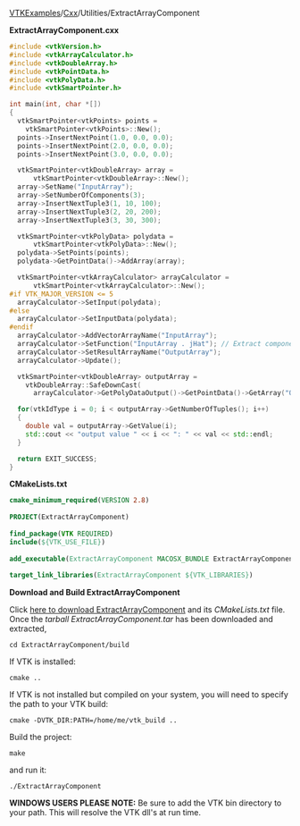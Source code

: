 [VTKExamples](/index/)/[Cxx](/Cxx)/Utilities/ExtractArrayComponent

**ExtractArrayComponent.cxx**
```c++
#include <vtkVersion.h>
#include <vtkArrayCalculator.h>
#include <vtkDoubleArray.h>
#include <vtkPointData.h>
#include <vtkPolyData.h>
#include <vtkSmartPointer.h>

int main(int, char *[])
{
  vtkSmartPointer<vtkPoints> points =
    vtkSmartPointer<vtkPoints>::New();
  points->InsertNextPoint(1.0, 0.0, 0.0);
  points->InsertNextPoint(2.0, 0.0, 0.0);
  points->InsertNextPoint(3.0, 0.0, 0.0);

  vtkSmartPointer<vtkDoubleArray> array =
      vtkSmartPointer<vtkDoubleArray>::New();
  array->SetName("InputArray");
  array->SetNumberOfComponents(3);
  array->InsertNextTuple3(1, 10, 100);
  array->InsertNextTuple3(2, 20, 200);
  array->InsertNextTuple3(3, 30, 300);

  vtkSmartPointer<vtkPolyData> polydata =
      vtkSmartPointer<vtkPolyData>::New();
  polydata->SetPoints(points);
  polydata->GetPointData()->AddArray(array);

  vtkSmartPointer<vtkArrayCalculator> arrayCalculator =
      vtkSmartPointer<vtkArrayCalculator>::New();
#if VTK_MAJOR_VERSION <= 5
  arrayCalculator->SetInput(polydata);
#else
  arrayCalculator->SetInputData(polydata);
#endif
  arrayCalculator->AddVectorArrayName("InputArray");
  arrayCalculator->SetFunction("InputArray . jHat"); // Extract component '1' from the InputArray by taking the dot product of each tuple with the vector (0,1,0)
  arrayCalculator->SetResultArrayName("OutputArray");
  arrayCalculator->Update();

  vtkSmartPointer<vtkDoubleArray> outputArray =
    vtkDoubleArray::SafeDownCast(
      arrayCalculator->GetPolyDataOutput()->GetPointData()->GetArray("OutputArray"));

  for(vtkIdType i = 0; i < outputArray->GetNumberOfTuples(); i++)
  {
    double val = outputArray->GetValue(i);
    std::cout << "output value " << i << ": " << val << std::endl;
  }

  return EXIT_SUCCESS;
}
```
**CMakeLists.txt**
```cmake
cmake_minimum_required(VERSION 2.8)
 
PROJECT(ExtractArrayComponent)
 
find_package(VTK REQUIRED)
include(${VTK_USE_FILE})
 
add_executable(ExtractArrayComponent MACOSX_BUNDLE ExtractArrayComponent.cxx)
 
target_link_libraries(ExtractArrayComponent ${VTK_LIBRARIES})
```

**Download and Build ExtractArrayComponent**

Click [here to download ExtractArrayComponent](https://github.com/lorensen/VTKWikiExamplesTarballs/raw/master/ExtractArrayComponent.tar) and its *CMakeLists.txt* file.
Once the *tarball ExtractArrayComponent.tar* has been downloaded and extracted,
```
cd ExtractArrayComponent/build 
```
If VTK is installed:
```
cmake ..
```
If VTK is not installed but compiled on your system, you will need to specify the path to your VTK build:
```
cmake -DVTK_DIR:PATH=/home/me/vtk_build ..
```
Build the project:
```
make
```
and run it:
```
./ExtractArrayComponent
```
**WINDOWS USERS PLEASE NOTE:** Be sure to add the VTK bin directory to your path. This will resolve the VTK dll's at run time.

